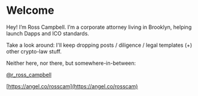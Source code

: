 # Welcome

Hey! I’m Ross Campbell. I’m a corporate attorney living in Brooklyn, helping launch Dapps and ICO standards. 

Take a look around: I'll keep dropping posts / diligence  / legal templates \(+\) other crypto-law stuff.

Neither here, nor there, but somewhere-in-between:

[@r\_ross\_campbell](https://twitter.com/r_ross_campbell)

[https://angel.co/rosscam](https://angel.co/rosscam) 




